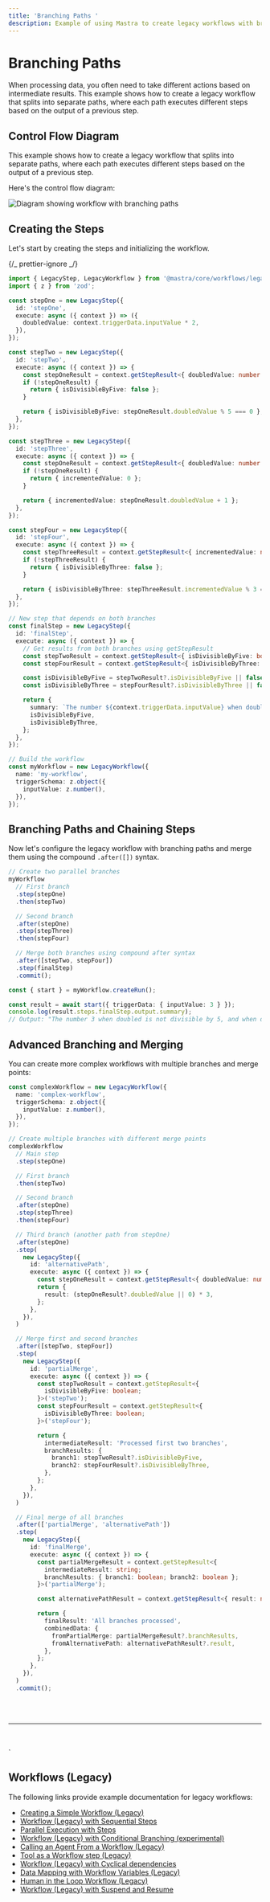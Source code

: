 ```yaml
---
title: 'Branching Paths '
description: Example of using Mastra to create legacy workflows with branching paths based on intermediate results.
---
```


# Branching Paths

When processing data, you often need to take different actions based on intermediate results. This example shows how to create a legacy workflow that splits into separate paths, where each path executes different steps based on the output of a previous step.

## Control Flow Diagram

This example shows how to create a legacy workflow that splits into separate paths, where each path executes different steps based on the output of a previous step.

Here's the control flow diagram:

<img
  src="/subscribed-chains.png"
  alt="Diagram showing workflow with branching paths"
/>

## Creating the Steps

Let's start by creating the steps and initializing the workflow.

{/_ prettier-ignore _/}

```ts showLineNumbers copy
import { LegacyStep, LegacyWorkflow } from '@mastra/core/workflows/legacy';
import { z } from 'zod';

const stepOne = new LegacyStep({
  id: 'stepOne',
  execute: async ({ context }) => ({
    doubledValue: context.triggerData.inputValue * 2,
  }),
});

const stepTwo = new LegacyStep({
  id: 'stepTwo',
  execute: async ({ context }) => {
    const stepOneResult = context.getStepResult<{ doubledValue: number }>('stepOne');
    if (!stepOneResult) {
      return { isDivisibleByFive: false };
    }

    return { isDivisibleByFive: stepOneResult.doubledValue % 5 === 0 };
  },
});

const stepThree = new LegacyStep({
  id: 'stepThree',
  execute: async ({ context }) => {
    const stepOneResult = context.getStepResult<{ doubledValue: number }>('stepOne');
    if (!stepOneResult) {
      return { incrementedValue: 0 };
    }

    return { incrementedValue: stepOneResult.doubledValue + 1 };
  },
});

const stepFour = new LegacyStep({
  id: 'stepFour',
  execute: async ({ context }) => {
    const stepThreeResult = context.getStepResult<{ incrementedValue: number }>('stepThree');
    if (!stepThreeResult) {
      return { isDivisibleByThree: false };
    }

    return { isDivisibleByThree: stepThreeResult.incrementedValue % 3 === 0 };
  },
});

// New step that depends on both branches
const finalStep = new LegacyStep({
  id: 'finalStep',
  execute: async ({ context }) => {
    // Get results from both branches using getStepResult
    const stepTwoResult = context.getStepResult<{ isDivisibleByFive: boolean }>('stepTwo');
    const stepFourResult = context.getStepResult<{ isDivisibleByThree: boolean }>('stepFour');

    const isDivisibleByFive = stepTwoResult?.isDivisibleByFive || false;
    const isDivisibleByThree = stepFourResult?.isDivisibleByThree || false;

    return {
      summary: `The number ${context.triggerData.inputValue} when doubled ${isDivisibleByFive ? 'is' : 'is not'} divisible by 5, and when doubled and incremented ${isDivisibleByThree ? 'is' : 'is not'} divisible by 3.`,
      isDivisibleByFive,
      isDivisibleByThree,
    };
  },
});

// Build the workflow
const myWorkflow = new LegacyWorkflow({
  name: 'my-workflow',
  triggerSchema: z.object({
    inputValue: z.number(),
  }),
});
```

## Branching Paths and Chaining Steps

Now let's configure the legacy workflow with branching paths and merge them using the compound `.after([])` syntax.

```ts showLineNumbers copy
// Create two parallel branches
myWorkflow
  // First branch
  .step(stepOne)
  .then(stepTwo)

  // Second branch
  .after(stepOne)
  .step(stepThree)
  .then(stepFour)

  // Merge both branches using compound after syntax
  .after([stepTwo, stepFour])
  .step(finalStep)
  .commit();

const { start } = myWorkflow.createRun();

const result = await start({ triggerData: { inputValue: 3 } });
console.log(result.steps.finalStep.output.summary);
// Output: "The number 3 when doubled is not divisible by 5, and when doubled and incremented is divisible by 3."
```

## Advanced Branching and Merging

You can create more complex workflows with multiple branches and merge points:

```ts showLineNumbers copy
const complexWorkflow = new LegacyWorkflow({
  name: 'complex-workflow',
  triggerSchema: z.object({
    inputValue: z.number(),
  }),
});

// Create multiple branches with different merge points
complexWorkflow
  // Main step
  .step(stepOne)

  // First branch
  .then(stepTwo)

  // Second branch
  .after(stepOne)
  .step(stepThree)
  .then(stepFour)

  // Third branch (another path from stepOne)
  .after(stepOne)
  .step(
    new LegacyStep({
      id: 'alternativePath',
      execute: async ({ context }) => {
        const stepOneResult = context.getStepResult<{ doubledValue: number }>('stepOne');
        return {
          result: (stepOneResult?.doubledValue || 0) * 3,
        };
      },
    }),
  )

  // Merge first and second branches
  .after([stepTwo, stepFour])
  .step(
    new LegacyStep({
      id: 'partialMerge',
      execute: async ({ context }) => {
        const stepTwoResult = context.getStepResult<{
          isDivisibleByFive: boolean;
        }>('stepTwo');
        const stepFourResult = context.getStepResult<{
          isDivisibleByThree: boolean;
        }>('stepFour');

        return {
          intermediateResult: 'Processed first two branches',
          branchResults: {
            branch1: stepTwoResult?.isDivisibleByFive,
            branch2: stepFourResult?.isDivisibleByThree,
          },
        };
      },
    }),
  )

  // Final merge of all branches
  .after(['partialMerge', 'alternativePath'])
  .step(
    new LegacyStep({
      id: 'finalMerge',
      execute: async ({ context }) => {
        const partialMergeResult = context.getStepResult<{
          intermediateResult: string;
          branchResults: { branch1: boolean; branch2: boolean };
        }>('partialMerge');

        const alternativePathResult = context.getStepResult<{ result: number }>('alternativePath');

        return {
          finalResult: 'All branches processed',
          combinedData: {
            fromPartialMerge: partialMergeResult?.branchResults,
            fromAlternativePath: alternativePathResult?.result,
          },
        };
      },
    }),
  )
  .commit();
```

<br />
<br />
<hr className="dark:border-[#404040] border-gray-300" />
<br />
<br />
<GithubLink
  link={
    "https://github.com/mastra-ai/mastra/blob/main/examples/basics/workflows-legacy/workflow-with-branching-paths"
  }
/>
`

## Workflows (Legacy)

The following links provide example documentation for legacy workflows:

- [Creating a Simple Workflow (Legacy)](/docs/examples/workflows_legacy/creating-a-workflow)
- [Workflow (Legacy) with Sequential Steps](/docs/examples/workflows_legacy/sequential-steps)
- [Parallel Execution with Steps](/docs/examples/workflows_legacy/parallel-steps)
- [Workflow (Legacy) with Conditional Branching (experimental)](/docs/examples/workflows_legacy/conditional-branching)
- [Calling an Agent From a Workflow (Legacy)](/docs/examples/workflows_legacy/calling-agent)
- [Tool as a Workflow step (Legacy)](/docs/examples/workflows_legacy/using-a-tool-as-a-step)
- [Workflow (Legacy) with Cyclical dependencies](/docs/examples/workflows_legacy/cyclical-dependencies)
- [Data Mapping with Workflow Variables (Legacy)](/docs/examples/workflows_legacy/workflow-variables)
- [Human in the Loop Workflow (Legacy)](/docs/examples/workflows_legacy/human-in-the-loop)
- [Workflow (Legacy) with Suspend and Resume](/docs/examples/workflows_legacy/suspend-and-resume)
